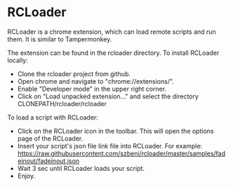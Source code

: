 RCLoader
========

RCLoader is a chrome extension, which can load remote scripts and run them. It is similar to Tampermonkey.

The extension can be found in the rcloader directory.
To install RCLoader locally:
- Clone the rcloader project from github.
- Open chrome and navigate to "chrome://extensions/".
- Enable "Developer mode" in the upper right corner.
- Click on "Load unpacked extension..." and select the directory CLONEPATH/rcloader/rcloader


To load a script with RCLoader:
- Click on the RCLoader icon in the toolbar. This will open the options page of the RCLoader.
- Insert your script's json file link file into RCLoader. For example: https://raw.githubusercontent.com/szbeni/rcloader/master/samples/fadeinout/fadeinout.json
- Wait 3 sec until RCLoader loads your script.
- Enjoy.
